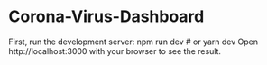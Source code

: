 # Corona-Virus-Dashboard
First, run the development server:  npm run dev # or yarn dev Open http://localhost:3000 with your browser to see the result.
